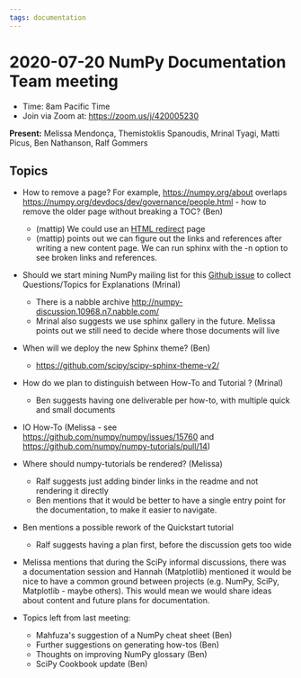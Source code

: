 ```yaml
---
tags: documentation
---
```


# 2020-07-20 NumPy Documentation Team meeting

- Time: 8am Pacific Time
- Join via Zoom at: https://zoom.us/j/420005230

**Present:** Melissa Mendonça, Themistoklis Spanoudis, Mrinal Tyagi, Matti Picus, Ben Nathanson, Ralf Gommers

## Topics

- How to remove a page? For example, https://numpy.org/about overlaps https://numpy.org/devdocs/dev/governance/people.html - how to remove the older page without breaking a TOC? (Ben)
    - (mattip) We could use an [HTML redirect](https://stackoverflow.com/questions/5411538/redirect-from-an-html-page) page
    - (mattip) points out we can figure out the links and references after writing a new content page. We can run sphinx with the -n option to see broken links and references. 
- Should we start mining NumPy mailing list for this [Github issue](https://github.com/numpy/numpy/issues/16801) to collect Questions/Topics for Explanations (Mrinal)
    - There is a nabble archive http://numpy-discussion.10968.n7.nabble.com/
    - Mrinal also suggests we use sphinx gallery in the future. Melissa points out we still need to decide where those documents will live
- When will we deploy the new Sphinx theme? (Ben)
    - https://github.com/scipy/scipy-sphinx-theme-v2/

- How do we plan to distinguish between How-To and Tutorial ? (Mrinal)
    - Ben suggests having one deliverable per how-to, with multiple quick and small documents
- IO How-To (Melissa - see https://github.com/numpy/numpy/issues/15760 and https://github.com/numpy/numpy-tutorials/pull/14)

- Where should numpy-tutorials be rendered? (Melissa)
    - Ralf suggests just adding binder links in the readme and not rendering it directly
    - Ben mentions that it would be better to have a single entry point for the documentation, to make it easier to navigate.

- Ben mentions a possible rework of the Quickstart tutorial
    - Ralf suggests having a plan first, before the discussion gets too wide

- Melissa mentions that during the SciPy informal discussions, there was a documentation session and Hannah (Matplotlib) mentioned it would be nice to have a common ground between projects (e.g. NumPy, SciPy, Matplotlib - maybe others). This would mean we would share ideas about content and future plans for documentation. 

- Topics left from last meeting:
    - Mahfuza's suggestion of a NumPy cheat sheet (Ben)
    - Further suggestions on generating how-tos (Ben)
    - Thoughts on improving NumPy glossary (Ben)
    - SciPy Cookbook update (Ben)

